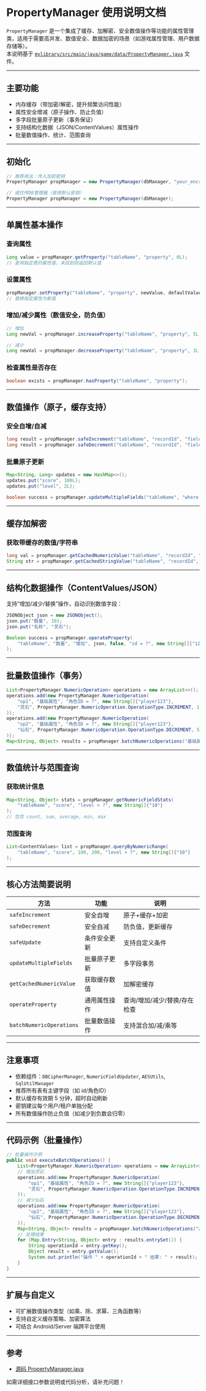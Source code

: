 # PropertyManager 使用说明文档

`PropertyManager` 是一个集成了缓存、加解密、安全数值操作等功能的属性管理类，适用于需要高并发、数值安全、数据加密的场景（如游戏属性管理、用户数据存储等）。  
本说明基于 [`mylibrary/src/main/java/game/data/PropertyManager.java`](https://github.com/706412584/sqlcipherManager/blob/main/mylibrary/src/main/java/game/data/PropertyManager.java) 文件。

---

## 主要功能

- 内存缓存（带加密/解密，提升频繁访问性能）
- 属性安全增减（原子操作、防止负值）
- 多字段批量原子更新（事务保证）
- 支持结构化数据（JSON/ContentValues）属性操作
- 批量数值操作、统计、范围查询

---

## 初始化

```java
// 推荐用法：传入加密密钥
PropertyManager propManager = new PropertyManager(dbManager, "your_encryption_key");

// 或仅传DB管理器（使用默认密钥）
PropertyManager propManager = new PropertyManager(dbManager);
```

---

## 单属性基本操作

### 查询属性

```java
Long value = propManager.getProperty("tableName", "property", 0L);
// 查询指定表的属性值，未找到则返回默认值
```

### 设置属性

```java
propManager.setProperty("tableName", "property", newValue, defaultValue);
// 替换指定属性为新值
```

### 增加/减少属性（数值安全，防负值）

```java
// 增加
Long newVal = propManager.increaseProperty("tableName", "property", 5L, 0L);

// 减少
Long newVal = propManager.decreaseProperty("tableName", "property", 3L, 0L);
```

### 检查属性是否存在

```java
boolean exists = propManager.hasProperty("tableName", "property");
```

---

## 数值操作（原子，缓存支持）

### 安全自增/自减

```java
long result = propManager.safeIncrement("tableName", "recordId", "fieldName", 10);
long result = propManager.safeDecrement("tableName", "recordId", "fieldName", 5);
```

### 批量原子更新

```java
Map<String, Long> updates = new HashMap<>();
updates.put("score", 100L);
updates.put("level", 2L);

boolean success = propManager.updateMultipleFields("tableName", "where id = ?", new String[]{"123"}, updates);
```

---

## 缓存加解密

### 获取带缓存的数值/字符串

```java
long val = propManager.getCachedNumericValue("tableName", "recordId", "fieldName");
String str = propManager.getCachedStringValue("tableName", "recordId", "fieldName");
```

---

## 结构化数据操作（ContentValues/JSON）

支持“增加/减少/替换”操作，自动识别数值字段：

```java
JSONObject json = new JSONObject();
json.put("数量", 10);
json.put("名称", "灵石");

Boolean success = propManager.operateProperty(
    "tableName", "数量", "增加", json, false, "id = ?", new String[]{"123"}
);
```

---

## 批量数值操作（事务）

```java
List<PropertyManager.NumericOperation> operations = new ArrayList<>();
operations.add(new PropertyManager.NumericOperation(
    "op1", "基础属性", "角色ID = ?", new String[]{"player123"},
    "灵石", PropertyManager.NumericOperation.OperationType.INCREMENT, 100
));
operations.add(new PropertyManager.NumericOperation(
    "op2", "基础属性", "角色ID = ?", new String[]{"player123"},
    "仙石", PropertyManager.NumericOperation.OperationType.DECREMENT, 50
));
Map<String, Object> results = propManager.batchNumericOperations("基础属性", operations);
```

---

## 数值统计与范围查询

### 获取统计信息

```java
Map<String, Object> stats = propManager.getNumericFieldStats(
    "tableName", "score", "level > ?", new String[]{"10"}
);
// 包含 count, sum, average, min, max
```

### 范围查询

```java
List<ContentValues> list = propManager.queryByNumericRange(
    "tableName", "score", 100, 200, "level > ?", new String[]{"10"}
);
```

---

## 核心方法简要说明

| 方法 | 功能 | 说明 |
|---|---|---|
| `safeIncrement` | 安全自增 | 原子+缓存+加密 |
| `safeDecrement` | 安全自减 | 防负值，更新缓存 |
| `safeUpdate` | 条件安全更新 | 支持自定义条件 |
| `updateMultipleFields` | 批量原子更新 | 多字段事务 |
| `getCachedNumericValue` | 获取缓存数值 | 加解密缓存 |
| `operateProperty` | 通用属性操作 | 查询/增加/减少/替换/存在检查 |
| `batchNumericOperations` | 批量数值操作 | 支持混合加/减/乘等 |

---

## 注意事项

- 依赖组件：`DBCipherManager`, `NumericFieldUpdater`, `AESUtils`, `SqlUtilManager`
- 推荐所有表有主键字段（如 id/角色ID）
- 默认缓存有效期 5 分钟，超时自动刷新
- 密钥建议每个用户/租户单独分配
- 所有数值操作防止负值（如减少到负数会归零）

---

## 代码示例（批量操作）

```java
// 批量操作示例
public void executeBatchOperations() {
    List<PropertyManager.NumericOperation> operations = new ArrayList<>();
    // 增加灵石
    operations.add(new PropertyManager.NumericOperation(
        "op1", "基础属性", "角色ID = ?", new String[]{"player123"},
        "灵石", PropertyManager.NumericOperation.OperationType.INCREMENT, 100
    ));
    // 减少仙石
    operations.add(new PropertyManager.NumericOperation(
        "op2", "基础属性", "角色ID = ?", new String[]{"player123"},
        "仙石", PropertyManager.NumericOperation.OperationType.DECREMENT, 50
    ));
    Map<String, Object> results = propManager.batchNumericOperations("基础属性", operations);
    // 处理结果
    for (Map.Entry<String, Object> entry : results.entrySet()) {
        String operationId = entry.getKey();
        Object result = entry.getValue();
        System.out.println("操作 " + operationId + " 结果: " + result);
    }
}
```

---

## 扩展与自定义

- 可扩展数值操作类型（如乘、除、求幂、三角函数等）
- 支持自定义缓存策略、加密算法
- 可结合 Android/Server 端跨平台使用

---

## 参考

- [源码 PropertyManager.java](https://github.com/706412584/sqlcipherManager/blob/main/mylibrary/src/main/java/game/data/PropertyManager.java)

如需详细接口参数说明或代码分析，请补充问题！
